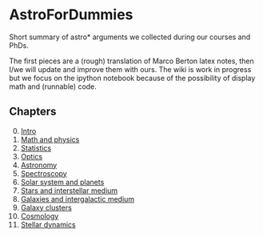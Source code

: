 AstroForDummies
===============

Short summary of astro* arguments we collected during our courses and PhDs.

The first pieces are a (rough) translation of Marco Berton latex notes, then I/we will update and improve them with ours. 
The wiki is work in progress but we focus on the ipython notebook because of the possibility of display math and (runnable) code.

## Chapters 

0. [Intro](http://nbviewer.ipython.org/github/brunetto/AstroForDummies/blob/master/Intro.ipynb)
1. [Math and physics](http://nbviewer.ipython.org/github/brunetto/AstroForDummies/blob/master/Math_and_physics.ipynb)
2. [Statistics](http://nbviewer.ipython.org/github/brunetto/AstroForDummies/blob/master/Statistics.ipynb)
3. [Optics](http://nbviewer.ipython.org/github/brunetto/AstroForDummies/blob/master/Optics.ipynb)
4. [Astronomy](http://nbviewer.ipython.org/github/brunetto/AstroForDummies/blob/master/Math_and_physics.ipynb)
5. [Spectroscopy](http://nbviewer.ipython.org/github/brunetto/AstroForDummies/blob/master/Spectroscopy.ipynb)
6. [Solar system and planets](http://nbviewer.ipython.org/github/brunetto/AstroForDummies/blob/master/Solar_system_and_planets.ipynb)
7. [Stars and interstellar medium](http://nbviewer.ipython.org/github/brunetto/AstroForDummies/blob/master/Stars_and_ISM.ipynb)
8. [Galaxies and intergalactic medium](http://nbviewer.ipython.org/github/brunetto/AstroForDummies/blob/master/Galaxies_and_IGM.ipynb)
9. [Galaxy clusters](http://nbviewer.ipython.org/github/brunetto/AstroForDummies/blob/master/Galaxy_clusters.ipynb)
10. [Cosmology](http://nbviewer.ipython.org/github/brunetto/AstroForDummies/blob/master/Cosmology.ipynb)
11. [Stellar dynamics](http://nbviewer.ipython.org/github/brunetto/AstroForDummies/blob/master/Stellar_dynamics.ipynb)
